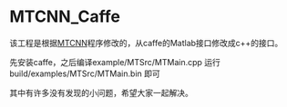 # MTCNN_Caffe
该工程是根据[MTCNN](https://github.com/kpzhang93/MTCNN_face_detection_alignment)程序修改的，从caffe的Matlab接口修改成c++的接口。

先安装caffe，之后编译example/MTSrc/MTMain.cpp
运行build/examples/MTSrc/MTMain.bin 即可

其中有许多没有发现的小问题，希望大家一起解决。


